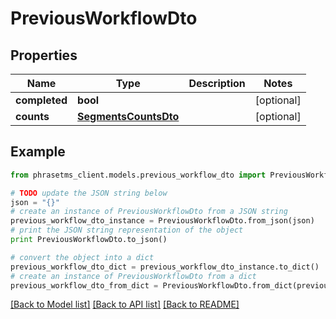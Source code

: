 # PreviousWorkflowDto

## Properties

| Name          | Type                                          | Description | Notes      |
| ------------- | --------------------------------------------- | ----------- | ---------- |
| **completed** | **bool**                                      |             | [optional] |
| **counts**    | [**SegmentsCountsDto**](SegmentsCountsDto.md) |             | [optional] |

## Example

```python
from phrasetms_client.models.previous_workflow_dto import PreviousWorkflowDto

# TODO update the JSON string below
json = "{}"
# create an instance of PreviousWorkflowDto from a JSON string
previous_workflow_dto_instance = PreviousWorkflowDto.from_json(json)
# print the JSON string representation of the object
print PreviousWorkflowDto.to_json()

# convert the object into a dict
previous_workflow_dto_dict = previous_workflow_dto_instance.to_dict()
# create an instance of PreviousWorkflowDto from a dict
previous_workflow_dto_from_dict = PreviousWorkflowDto.from_dict(previous_workflow_dto_dict)
```

[[Back to Model list]](../README.md#documentation-for-models) [[Back to API list]](../README.md#documentation-for-api-endpoints) [[Back to README]](../README.md)
